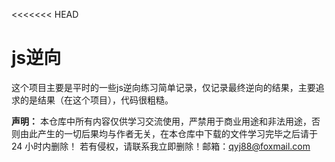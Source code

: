 <<<<<<< HEAD
# js逆向

这个项目主要是平时的一些js逆向练习简单记录，仅记录最终逆向的结果，主要追求的是结果（在这个项目），代码很粗糙。

**声明：** 本仓库中所有内容仅供学习交流使用，严禁用于商业用途和非法用途，否则由此产生的一切后果均与作者无关，在本仓库中下载的文件学习完毕之后请于 24 小时内删除！
若有侵权，请联系我立即删除！邮箱：qyj88@foxmail.com

